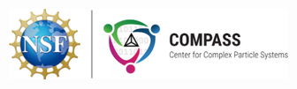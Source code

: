 <picture>
  <source media="(prefers-color-scheme: dark)" srcset="https://github.com/compass-stc/.github/raw/trunk/profile/nsf-compass-dark.svg">
  <source media="(prefers-color-scheme: light)" srcset="https://github.com/compass-stc/.github/raw/trunk/profile/nsf-compass-light.svg">
  <img alt="NSF and COMPASS logos." src="https://github.com/compass-stc/.github/raw/trunk/profile/nsf-compass-light.svg">
</picture>
